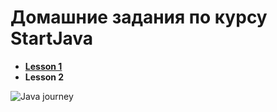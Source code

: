 # __Домашние задания по курсу StartJava__
- [__Lesson 1__](https://github.com/sm22ms/startjava/tree/master/Lesson_1)
- __Lesson 2__

![Java journey](https://drive.google.com/uc?id=1FFxomWE4eFACD7117eqFu4dmpgJUmiow)

